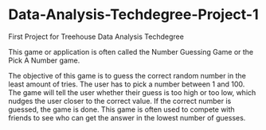 # Data-Analysis-Techdegree-Project-1
 First Project for Treehouse Data Analysis Techdegree


 This game or application is often called the Number Guessing Game or the Pick A Number game.

 The objective of this game is to guess the correct random number in the least amount of tries. The user has to pick a number between 1 and 100. The game will tell the user whether their guess is too high or too low, which nudges the user closer to the correct value. If the correct number is guessed, the game is done. This game is often used to compete with friends to see who can get the answer in the lowest number of guesses.

